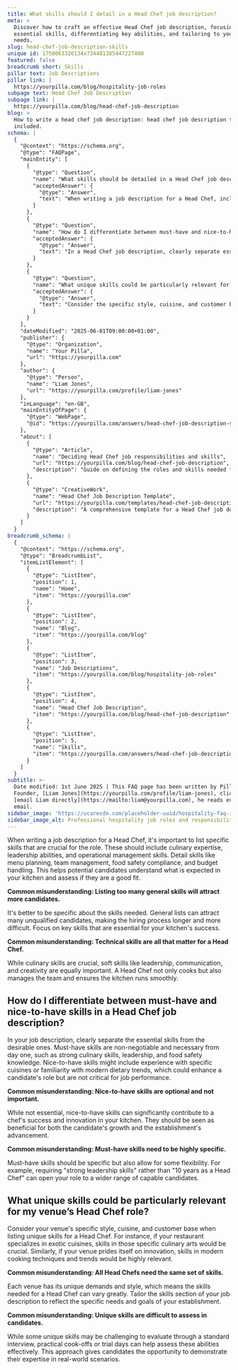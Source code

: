 ```yaml
---
title: What skills should I detail in a Head Chef job description?
meta: >
  Discover how to craft an effective Head Chef job description, focusing on
  essential skills, differentiating key abilities, and tailoring to your venue's
  needs.
slug: head-chef-job-description-skills
unique id: 1750063326134x734481385447227400
featured: false
breadcrumb short: Skills
pillar text: Job Descriptions
pillar link: |
  https://yourpilla.com/blog/hospitality-job-roles
subpage text: Head Chef Job Description
subpage link: |
  https://yourpilla.com/blog/head-chef-job-description
blog: >
  How to write a head chef job description: head chef job description template
  included.
schema: |
  {
    "@context": "https://schema.org",
    "@type": "FAQPage",
    "mainEntity": [
      {
        "@type": "Question",
        "name": "What skills should be detailed in a Head Chef job description?",
        "acceptedAnswer": {
          "@type": "Answer",
          "text": "When writing a job description for a Head Chef, include specific skills crucial for the role such as culinary expertise, leadership abilities, operational management, menu planning, team management, food safety compliance, and budget handling. These details help potential candidates understand the expectations and assess their suitability for the role in your kitchen."
        }
      },
      {
        "@type": "Question",
        "name": "How do I differentiate between must-have and nice-to-have skills in a Head Chef job description?",
        "acceptedAnswer": {
          "@type": "Answer",
          "text": "In a Head Chef job description, clearly separate essential skills from desirable ones. Must-have skills, such as strong culinary skills, leadership, and food safety knowledge, are non-negotiable from day one. Nice-to-have skills, like experience with specific cuisines or familiarity with modern dietary trends, are beneficial but not critical for immediate job performance."
        }
      },
      {
        "@type": "Question",
        "name": "What unique skills could be particularly relevant for my venue’s Head Chef role?",
        "acceptedAnswer": {
          "@type": "Answer",
          "text": "Consider the specific style, cuisine, and customer base of your venue when defining unique skills for a Head Chef. Skills in specific culinary arts, modern cooking techniques, and trends could be crucial depending on the nature of your restaurant. Tailor the skills section of your job description to reflect the specific needs and goals of your establishment."
        }
      }
    ],
    "dateModified": "2025-06-01T09:00:00+01:00",
    "publisher": {
      "@type": "Organization",
      "name": "Your Pilla",
      "url": "https://yourpilla.com"
    },
    "author": {
      "@type": "Person",
      "name": "Liam Jones",
      "url": "https://yourpilla.com/profile/liam-jones"
    },
    "inLanguage": "en-GB",
    "mainEntityOfPage": {
      "@type": "WebPage",
      "@id": "https://yourpilla.com/answers/head-chef-job-description-skills"
    },
    "about": [
      {
        "@type": "Article",
        "name": "Deciding Head Chef job responsibilities and skills",
        "url": "https://yourpilla.com/blog/head-chef-job-description",
        "description": "Guide on defining the roles and skills needed from a Head Chef, helping employers create detailed and effective job descriptions."
      },
      {
        "@type": "CreativeWork",
        "name": "Head Chef Job Description Template",
        "url": "https://yourpilla.com/templates/head-chef-job-description",
        "description": "A comprehensive template for a Head Chef job description that includes essential and desirable skills, aiding in the recruitment process."
      }
    ]
  }
breadcrumb_schema: |
  {
    "@context": "https://schema.org",
    "@type": "BreadcrumbList",
    "itemListElement": [
      {
        "@type": "ListItem",
        "position": 1,
        "name": "Home",
        "item": "https://yourpilla.com"
      },
      {
        "@type": "ListItem",
        "position": 2,
        "name": "Blog",
        "item": "https://yourpilla.com/blog"
      },
      {
        "@type": "ListItem",
        "position": 3,
        "name": "Job Descriptions",
        "item": "https://yourpilla.com/blog/hospitality-job-roles"
      },
      {
        "@type": "ListItem",
        "position": 4,
        "name": "Head Chef Job Description",
        "item": "https://yourpilla.com/blog/head-chef-job-description"
      },
      {
        "@type": "ListItem",
        "position": 5,
        "name": "Skills",
        "item": "https://yourpilla.com/answers/head-chef-job-description-skills"
      }
    ]
  }
subtitle: >-
  Date modified: 1st June 2025 | This FAQ page has been written by Pilla
  Founder, [Liam Jones](https://yourpilla.com/profile/liam-jones), click to
  [email Liam directly](https://mailto:liam@yourpilla.com), he reads every
  email.
sidebar_image: 'https://ucarecdn.com/placeholder-uuid/hospitality-faq-image.jpg'
sidebar_image_alt: Professional hospitality job roles and responsibilities
---
```

When writing a job description for a Head Chef, it's important to list specific skills that are crucial for the role. These should include culinary expertise, leadership abilities, and operational management skills. Detail skills like menu planning, team management, food safety compliance, and budget handling. This helps potential candidates understand what is expected in your kitchen and assess if they are a good fit.

**Common misunderstanding: Listing too many general skills will attract more candidates.**

It's better to be specific about the skills needed. General lists can attract many unqualified candidates, making the hiring process longer and more difficult. Focus on key skills that are essential for your kitchen's success.

**Common misunderstanding: Technical skills are all that matter for a Head Chef.**

While culinary skills are crucial, soft skills like leadership, communication, and creativity are equally important. A Head Chef not only cooks but also manages the team and ensures the kitchen runs smoothly.

## How do I differentiate between must-have and nice-to-have skills in a Head Chef job description?

In your job description, clearly separate the essential skills from the desirable ones. Must-have skills are non-negotiable and necessary from day one, such as strong culinary skills, leadership, and food safety knowledge. Nice-to-have skills might include experience with specific cuisines or familiarity with modern dietary trends, which could enhance a candidate's role but are not critical for job performance.

**Common misunderstanding: Nice-to-have skills are optional and not important.**

While not essential, nice-to-have skills can significantly contribute to a chef's success and innovation in your kitchen. They should be seen as beneficial for both the candidate's growth and the establishment's advancement.

**Common misunderstanding: Must-have skills need to be highly specific.**

Must-have skills should be specific but also allow for some flexibility. For example, requiring "strong leadership skills" rather than "10 years as a Head Chef" can open your role to a wider range of capable candidates.

## What unique skills could be particularly relevant for my venue’s Head Chef role?

Consider your venue's specific style, cuisine, and customer base when listing unique skills for a Head Chef. For instance, if your restaurant specializes in exotic cuisines, skills in those specific culinary arts would be crucial. Similarly, if your venue prides itself on innovation, skills in modern cooking techniques and trends would be highly relevant.

**Common misunderstanding: All Head Chefs need the same set of skills.**

Each venue has its unique demands and style, which means the skills needed for a Head Chef can vary greatly. Tailor the skills section of your job description to reflect the specific needs and goals of your establishment.

**Common misunderstanding: Unique skills are difficult to assess in candidates.**

While some unique skills may be challenging to evaluate through a standard interview, practical cook-offs or trial days can help assess these abilities effectively. This approach gives candidates the opportunity to demonstrate their expertise in real-world scenarios.
